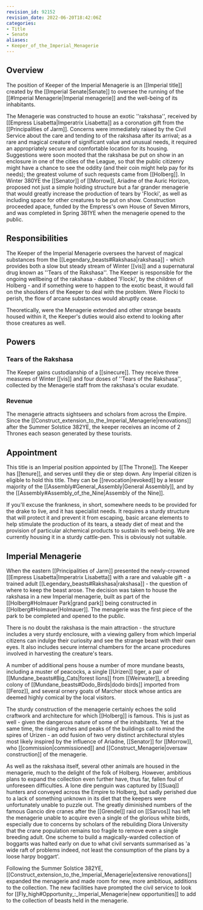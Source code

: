 ```yaml
---
revision_id: 92152
revision_date: 2022-06-20T18:42:06Z
categories:
- Title
- Senate
aliases:
- Keeper_of_the_Imperial_Menagerie
---
```


## Overview
The position of Keeper of the Imperial Menagerie is an [[Imperial title]] created by the [[Imperial Senate|Senate]] to oversee the running of the [[#Imperial Menagerie|Imperial menagerie]] and the well-being of its inhabitants.

The Menagerie was constructed to house an exotic ''rakshasa'', received by [[Empress Lisabetta|Imperatrix Lisabetta]] as a coronation gift from the [[Principalities of Jarm]]. Concerns were immediately raised by the Civil Service about the care and tending to of the rakshasa after its arrival; as a rare and magical creature of significant value and unusual needs, it required an appropriately secure and comfortable location for its housing. Suggestions were soon mooted that the rakshasa be put on show in an enclosure in one of the cities of the League, so that the public citizenry might have a chance to see the oddity (and their coin might help pay for its needs); the greatest volume of such requests came from [[Holberg]]. In Winter 380YE the [[Senator]] of [[Morrow]], Ariadne of the Auric Horizon, proposed not just a simple holding structure but a far grander menagerie that would greatly increase the production of tears by 'Flocki', as well as including space for other creatures to be put on show. Construction proceeded apace, funded by the Empress's own House of Seven Mirrors, and was completed in Spring 381YE when the menagerie opened to the public.

## Responsibilities
The Keeper of the Imperial Menagerie oversees the harvest of magical substances from the [[Legendary_beasts#Rakshasa|rakshasa]] - which provides both a slow but steady stream of Winter [[vis]] and a supernatural drug known as ''Tears of the Rakshasa''. The Keeper is responsible for the ongoing wellbeing of the rakshasa - dubbed 'Flocki', by the children of Holberg - and if something were to happen to the exotic beast, it would fall on the shoulders of the Keeper to deal with the problem. Were Flocki to perish, the flow of arcane substances would abruptly cease.

Theoretically, were the Menagerie extended and other strange beasts housed within it, the Keeper's duties would also extend to looking after those creatures as well.

## Powers
### Tears of the Rakshasa
The Keeper gains custodianship of a [[sinecure]]. They receive three measures of Winter [[vis]] and four doses of ''Tears of the Rakshasa'', collected by the Menagerie staff from the rakshasa's ocular exudate.
### Revenue
The menagerie attracts sightseers and scholars from across the Empire. Since the [[Construct_extension_to_the_Imperial_Menagerie|renovations]] after the Summer Solstice 382YE, the keeper receives an income of 2 Thrones each season generated by these tourists.

## Appointment
This title is an Imperial position appointed by [[The Throne]]. The Keeper has [[tenure]], and serves until they die or step down. Any Imperial citizen is eligible to hold this title. They can be [[revocation|revoked]] by a lesser majority of the [[Assembly#General_Assembly|General Assembly]], and by the [[Assembly#Assembly_of_the_Nine|Assembly of the Nine]].

If you'll excuse the frankness, in short, somewhere needs to be provided for the drake to live, and it has specialist needs. It requires a sturdy structure that will protect it and prevent it from escaping, basic arcane elements to help stimulate the production of its tears, a steady diet of meat and the provision of particular alchemical products to sustain its well-being. We are currently housing it in a sturdy cattle-pen. This is obviously not suitable.

## Imperial Menagerie
When the eastern [[Principalities of Jarm]] presented the newly-crowned [[Empress Lisabetta|Imperatrix Lisabetta]] with a rare and valuable gift - a trained adult [[Legendary_beasts#Rakshasa|rakshasa]] - the question of where to keep the beast arose. The decision was taken to house the rakshasa in a new Imperial menagerie, built as part of the [[Holberg#Holmauer Park|grand park]] being constructed in [[Holberg#Holmauer|Holmauer]]. The menagerie was the first piece of the park to be completed and opened to the public.

There is no doubt the rakshasa is the main attraction - the structure includes a very sturdy enclosure, with a viewing gallery from which Imperial citizens can indulge their curiosity and see the strange beast with their own eyes. It also includes secure internal chambers for the arcane procedures involved in harvesting the creature's tears. 

A number of additional pens house a number of more mundane beasts, including a muster of peacocks, a single [[Urizen]] tiger, a pair of [[Mundane_beasts#Big_Cats|forest lions]] from [[Weirwater]], a breeding colony of [[Mundane_beasts#Dodo_Birds|dodo birds]] imported from [[Feroz]], and several ornery goats of Marcher stock whose antics are deemed highly comical by the local visitors.

The sturdy construction of the menagerie certainly echoes the solid craftwork and architecture for which [[Holberg]] is famous. This is just as well - given the dangerous nature of some of the inhabitants. Yet at the same time, the rising arches and peaks of the buildings call to mind the spires of Urizen - an odd fusion of two very distinct architectural styles most likely inspired by the influence of Ariadne, [[Senator]] for [[Morrow]], who [[commission|commissioned]] and [[Construct_Menagerie|oversaw construction]] of the menagerie.

As well as the rakshasa itself, several other animals are housed in the menagerie, much to the delight of the folk of Holberg. However, ambitious plans to expand the collection even further have, thus far, fallen foul of unforeseen difficulties. A lone dire penguin was captured by [[Suaq]] hunters and conveyed across the Empire to Holberg, but sadly perished due to a lack of something unknown in its diet that the keepers were unfortunately unable to puzzle out. The greatly diminished numbers of the famous Gancio dire cranes after the [[Grendel]] raid on [[Sarvos]] has left the menagerie unable to acquire even a single of the glorious white birds, especially due to concerns by scholars of the rebuilding Diora University that the crane population remains too fragile to remove even a single breeding adult. One scheme to build a magically-warded collection of boggarts was halted early on due to what civil servants summarised as 'a wide raft of problems indeed, not least the consumption of the plans by a loose harpy boggart'.

Following the Summer Solstice 382YE, [[Construct_extension_to_the_Imperial_Menagerie|extensive renovations]] expanded the menagerie and made room for new, more ambitious, additions to the collection. The new facilities have prompted the civil service to look for [[Fly_high#Opportunity_:_Imperial_Menagerie|new opportunities]] to add to the collection of beasts held in the menagerie.



